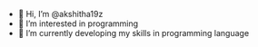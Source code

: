 - 👋 Hi, I’m @akshitha19z
- 👀 I’m interested in programming
- 🌱 I’m currently developing my skills in programming language 


<!---
akshitha19z/akshitha19z is a ✨ special ✨ repository because its `README.md` (this file) appears on your GitHub profile.
You can click the Preview link to take a look at your changes.
--->
